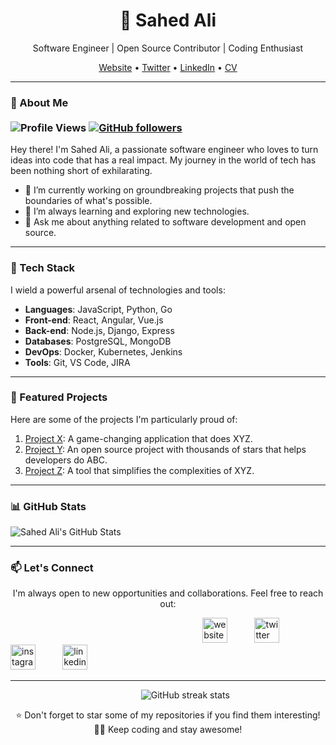
<h1 align="center">🚀 Sahed Ali</h1>

<p align="center">
  Software Engineer | Open Source Contributor | Coding Enthusiast
</p>

<p align="center">
  <a href="https://sahedx.com">Website</a> •
  <a href="https://twitter.com/iam_sahed07">Twitter</a> •
  <a href="https://www.linkedin.com/in/iamsahed/">LinkedIn</a> •
  <a href="https://mega.nz/file/HM9HGBBJ#83d0h2PNx3U6LU0SyW_R2eWpaOaM-zrHb3dRLzOrh1U">CV</a>
</p>

---

### 👋 About Me &nbsp;&nbsp;&nbsp;&nbsp;&nbsp;&nbsp;&nbsp;&nbsp;&nbsp;&nbsp;&nbsp;&nbsp;&nbsp;&nbsp;&nbsp;&nbsp;&nbsp;&nbsp;&nbsp;&nbsp;&nbsp;&nbsp;&nbsp;&nbsp;&nbsp;&nbsp;&nbsp;&nbsp;&nbsp;&nbsp;&nbsp;&nbsp;&nbsp;&nbsp;&nbsp;&nbsp;&nbsp;&nbsp;&nbsp;&nbsp;&nbsp;&nbsp;&nbsp;&nbsp;&nbsp;&nbsp;&nbsp;&nbsp;&nbsp;&nbsp;&nbsp;&nbsp;&nbsp;&nbsp;&nbsp;&nbsp;&nbsp;&nbsp;&nbsp;&nbsp;&nbsp;&nbsp;&nbsp;&nbsp;&nbsp;&nbsp;&nbsp;&nbsp;&nbsp;&nbsp;&nbsp;&nbsp;&nbsp;&nbsp;&nbsp;&nbsp;&nbsp;&nbsp;&nbsp;&nbsp;&nbsp;&nbsp;&nbsp;&nbsp;&nbsp;&nbsp;&nbsp;&nbsp;&nbsp;&nbsp;&nbsp;&nbsp;&nbsp;&nbsp;&nbsp;&nbsp;&nbsp;&nbsp;&nbsp;&nbsp;&nbsp;&nbsp;&nbsp;&nbsp;&nbsp;&nbsp;&nbsp;&nbsp;&nbsp;&nbsp;&nbsp;&nbsp;&nbsp;&nbsp;&nbsp;&nbsp;&nbsp;&nbsp;&nbsp;&nbsp;&nbsp;&nbsp;![Profile Views](https://komarev.com/ghpvc/?username=iamsahed07) [![GitHub followers](https://img.shields.io/github/followers/iamsahed07.svg?style=social&label=Follow&maxAge=2592000)](https://github.com/iamsahed07?tab=followers)

Hey there! I'm Sahed Ali, a passionate software engineer who loves to turn ideas into code that has a real impact. My journey in the world of tech has been nothing short of exhilarating.

- 🔭 I’m currently working on groundbreaking projects that push the boundaries of what's possible.
- 🌱 I’m always learning and exploring new technologies.
- 💬 Ask me about anything related to software development and open source.

---

### 🌟 Tech Stack

I wield a powerful arsenal of technologies and tools:

- **Languages**: JavaScript, Python, Go
- **Front-end**: React, Angular, Vue.js
- **Back-end**: Node.js, Django, Express
- **Databases**: PostgreSQL, MongoDB
- **DevOps**: Docker, Kubernetes, Jenkins
- **Tools**: Git, VS Code, JIRA

---

### 🚀 Featured Projects

Here are some of the projects I'm particularly proud of:

1. [Project X](https://github.com/sahedali/project-x): A game-changing application that does XYZ.
2. [Project Y](https://github.com/sahedali/project-y): An open source project with thousands of stars that helps developers do ABC.
3. [Project Z](https://github.com/sahedali/project-z): A tool that simplifies the complexities of XYZ.

---

### 📊 GitHub Stats

![Sahed Ali's GitHub Stats](https://github-readme-stats.vercel.app/api?username=iamsahed07&show_icons=true&count_private=true) 

---

### 📫 Let's Connect

<p align='center'>
  I'm always open to new opportunities and collaborations. Feel free to reach out:

  &nbsp;&nbsp;&nbsp;&nbsp;&nbsp;&nbsp;&nbsp;&nbsp;&nbsp;&nbsp;&nbsp;&nbsp;&nbsp;&nbsp;&nbsp;&nbsp;&nbsp;&nbsp;&nbsp;&nbsp;&nbsp;&nbsp;&nbsp;&nbsp;&nbsp;&nbsp;&nbsp;&nbsp;&nbsp;&nbsp;&nbsp;&nbsp;&nbsp;&nbsp;&nbsp;&nbsp;&nbsp;&nbsp;&nbsp;&nbsp;&nbsp;&nbsp;&nbsp;&nbsp;&nbsp;&nbsp;&nbsp;&nbsp;&nbsp;&nbsp;&nbsp;&nbsp;&nbsp;&nbsp;&nbsp;&nbsp;&nbsp;&nbsp;&nbsp;&nbsp;&nbsp;&nbsp;&nbsp;&nbsp;&nbsp;&nbsp;&nbsp;&nbsp;&nbsp;&nbsp;&nbsp;&nbsp;&nbsp;&nbsp;&nbsp;&nbsp;&nbsp;&nbsp;[<img src='https://cdn.jsdelivr.net/npm/simple-icons@3.0.1/icons/icloud.svg' alt='website' height='40'>](sahedx.com)
  &nbsp;&nbsp;&nbsp;&nbsp;&nbsp;&nbsp;&nbsp;&nbsp;&nbsp; <!-- Add multiple non-breaking spaces for spacing -->
  [<img src='https://cdn.jsdelivr.net/npm/simple-icons@3.0.1/icons/twitter.svg' alt='twitter' height='40'>](https://twitter.com/iam_sahed07)
  &nbsp;&nbsp;&nbsp;&nbsp;&nbsp;&nbsp;&nbsp;&nbsp;&nbsp; <!-- Add multiple non-breaking spaces for spacing -->
  [<img src='https://cdn.jsdelivr.net/npm/simple-icons@3.0.1/icons/instagram.svg' alt='instagram' height='40'>](https://www.instagram.com/iam.sahed/)
  &nbsp;&nbsp;&nbsp;&nbsp;&nbsp;&nbsp;&nbsp;&nbsp;&nbsp; <!-- Add multiple non-breaking spaces for spacing -->
  [<img src='https://cdn.jsdelivr.net/npm/simple-icons@3.0.1/icons/linkedin.svg' alt='linkedin' height='40'>](https://www.linkedin.com/in/iamsahed/)
  
</p>

---
&nbsp;&nbsp;&nbsp;&nbsp;&nbsp;&nbsp;&nbsp;&nbsp;&nbsp;&nbsp;&nbsp;&nbsp;&nbsp;&nbsp;&nbsp;&nbsp;&nbsp;&nbsp;&nbsp;&nbsp;&nbsp;&nbsp;&nbsp;&nbsp;&nbsp;&nbsp;&nbsp;&nbsp;&nbsp;&nbsp;&nbsp;&nbsp;&nbsp;&nbsp;&nbsp;&nbsp;&nbsp;&nbsp;&nbsp;&nbsp;&nbsp;&nbsp;&nbsp;&nbsp;&nbsp;&nbsp;&nbsp;&nbsp;&nbsp;&nbsp;&nbsp;&nbsp;&nbsp;![GitHub streak stats](https://streak-stats.demolab.com/?user=iamsahed07)
<p align='center'>
⭐️ Don't forget to star some of my repositories if you find them interesting!
<br>
👨‍💻 Keep coding and stay awesome!
</p>


